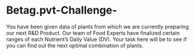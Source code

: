 # Betag.pvt-Challenge-
You have been given data of plants from which we are currently  preparing our next R&amp;D Product. Our team of Food Experts have finalized  certain ranges of each Nutrient’s Daily Value (DV). Your task here will be  to see if you can find out the next optimal combination of plants.
